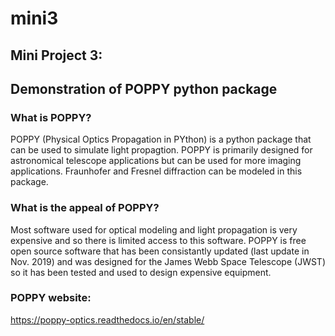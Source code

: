 # mini3

## Mini Project 3: 
## Demonstration of POPPY python package

### What is POPPY?

POPPY (Physical Optics Propagation in PYthon) is a python package that can be used to simulate light propagtion. POPPY is primarily designed for astronomical telescope applications but can be used for more imaging applications. Fraunhofer and Fresnel diffraction can be modeled in this package.

### What is the appeal of POPPY?

Most software used for optical modeling and light propagation is very expensive and so there is limited access to this software. POPPY is free open source software that has been consistantly updated (last update in Nov. 2019) and was designed for the James Webb Space Telescope (JWST) so it has been tested and used to design expensive equipment.

### POPPY website:

https://poppy-optics.readthedocs.io/en/stable/
